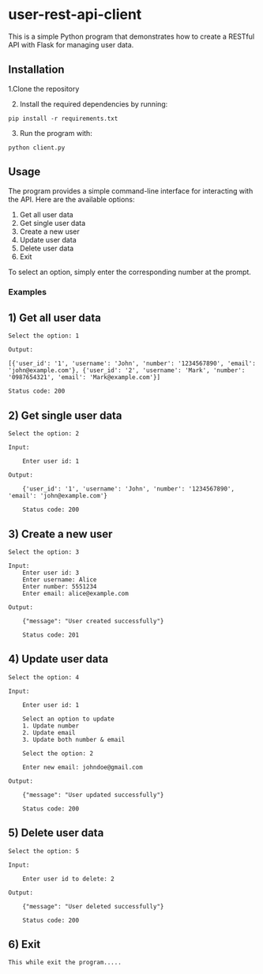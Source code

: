 # user-rest-api-client

This is a simple Python program that demonstrates how to create a RESTful API with Flask for managing user data. 

## Installation

1.Clone the repository

2. Install the required dependencies by running:

```
pip install -r requirements.txt
```

3. Run the program with:

```
python client.py
```

## Usage

The program provides a simple command-line interface for interacting with the API. Here are the available options:

1. Get all user data
2. Get single user data
3. Create a new user
4. Update user data
5. Delete user data
6. Exit

To select an option, simply enter the corresponding number at the prompt. 

### Examples

## 1) Get all user data

```
Select the option: 1

Output:

[{'user_id': '1', 'username': 'John', 'number': '1234567890', 'email': 'john@example.com'}, {'user_id': '2', 'username': 'Mark', 'number': '0987654321', 'email': 'Mark@example.com'}]

Status code: 200
```

## 2) Get single user data

```
Select the option: 2

Input:

    Enter user id: 1

Output:

    {'user_id': '1', 'username': 'John', 'number': '1234567890', 'email': 'john@example.com'}

    Status code: 200
```

## 3) Create a new user

```
Select the option: 3

Input:
    Enter user id: 3
    Enter username: Alice
    Enter number: 5551234
    Enter email: alice@example.com

Output:

    {"message": "User created successfully"}

    Status code: 201
```

## 4) Update user data

```
Select the option: 4

Input:

    Enter user id: 1

    Select an option to update
    1. Update number
    2. Update email
    3. Update both number & email

    Select the option: 2

    Enter new email: johndoe@gmail.com

Output:

    {"message": "User updated successfully"}

    Status code: 200
```

## 5) Delete user data

```
Select the option: 5

Input:

    Enter user id to delete: 2

Output:

    {"message": "User deleted successfully"}

    Status code: 200
```

## 6) Exit

    This while exit the program.....